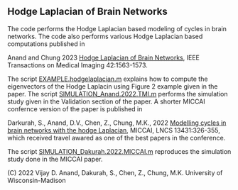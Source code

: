 ## Hodge Laplacian of Brain Networks


The code performs the Hodge Laplacian based modeling of cycles in brain networks. 
The code also performs various Hodge Laplacian based computations published in 

Anand and Chung 2023 [Hodge Laplacian of Brain Networks](https://github.com/laplcebeltrami/hodge/blob/main/anand.2023.pdf), IEEE Transactions on Medical Imaging 42:1563-1573.

The script [EXAMPLE.hodgelaplacian.m](https://github.com/laplcebeltrami/hodge/blob/main/EXAMPLE.hodgelaplacian.m) explains how to compute the eigenvectors of the Hodge Laplacin using Figure 2 example given in the paper. The script [SIMULATION_Anand.2022.TMI.m](https://github.com/laplcebeltrami/hodge/blob/main/SIMULATION_Anand.2022.TMI.m) performs the simulation study given in the Validation section of the paper. 
A shorter MICCAI confernce version of the paper is published in 

Darkurah, S., Anand, D.V., Chen, Z., Chung, M.K., 2022 [Modelling cycles in brain networks with the hodge Laplacian](https://github.com/laplcebeltrami/hodge/blob/main/dakurah.2022.MICCAI.pdf), MICCAI, LNCS 13431:326-355, which received travel awared as one of the best papers in the conference. 

The script [SIMULATION_Dakurah.2022.MICCAI.m](https://github.com/laplcebeltrami/hodge/blob/main/SIMULATION_Dakurah.2022.MICCAI.m) reproduces the simulation study done in the MICCAI paper.



(C) 2022 Vijay D. Anand, Dakurah, S., Chen, Z., Chung, M.K.
University of Wisconsin-Madison
